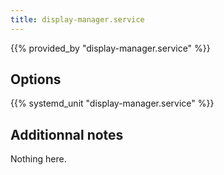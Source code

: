 ```yaml
---
title: display-manager.service
---
```


{{% provided_by "display-manager.service" %}}

## Options

{{% systemd_unit "display-manager.service" %}}

## Additionnal notes

Nothing here.